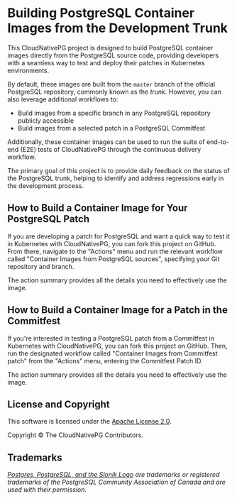 # Building PostgreSQL Container Images from the Development Trunk

This CloudNativePG project is designed to build PostgreSQL container images
directly from the PostgreSQL source code, providing developers with a seamless
way to test and deploy their patches in Kubernetes environments.

By default, these images are built from the `master` branch of the official
PostgreSQL repository, commonly known as the *trunk*. However, you can also
leverage additional workflows to:

- Build images from a specific branch in any PostgreSQL repository publicly
  accessible
- Build images from a selected patch in a PostgreSQL Commitfest

Additionally, these container images can be used to run the suite of end-to-end
(E2E) tests of CloudNativePG through the continuous delivery workflow.

The primary goal of this project is to provide daily feedback on the status of
the PostgreSQL trunk, helping to identify and address regressions early in the
development process.

## How to Build a Container Image for Your PostgreSQL Patch

If you are developing a patch for PostgreSQL and want a quick way to test it in
Kubernetes with CloudNativePG, you can fork this project on GitHub. From there,
navigate to the "Actions" menu and run the relevant workflow called "Container
Images from PostgreSQL sources", specifying your Git repository and branch.

The action summary provides all the details you need to effectively use the
image.

## How to Build a Container Image for a Patch in the Commitfest

If you're interested in testing a PostgreSQL patch from a Commitfest in
Kubernetes with CloudNativePG, you can fork this project on GitHub. Then, run
the designated workflow called "Container Images from Commitfest patch" from the
"Actions" menu, entering the Commitfest Patch ID.

The action summary provides all the details you need to effectively use the
image.

## License and Copyright

This software is licensed under the [Apache License 2.0](LICENSE).

Copyright © The CloudNativePG Contributors.

## Trademarks

*[Postgres, PostgreSQL, and the Slonik Logo](https://www.postgresql.org/about/policies/trademarks/)
are trademarks or registered trademarks of the PostgreSQL Community Association
of Canada and are used with their permission.*
